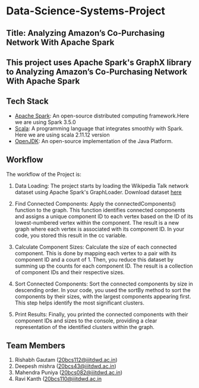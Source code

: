 # Data-Science-Systems-Project
## Title: Analyzing Amazon’s Co-Purchasing Network With Apache Spark


## This project uses Apache Spark's GraphX library to Analyzing Amazon’s Co-Purchasing Network With Apache Spark

## Tech Stack

- [Apache Spark](https://spark.apache.org/downloads.html): An open-source distributed computing framework.Here we are using Spark 3.5.0
- [Scala](https://www.scala-lang.org/download/all.html): A programming language that integrates smoothly with Spark. Here we are using scala 2.11.12 version
- [OpenJDK](https://openjdk.java.net/): An open-source implementation of the Java Platform. 

## Workflow

The workflow of the Project is:

1. Data Loading: The project starts by loading the Wikipedia Talk network dataset using Apache Spark's GraphLoader. Download dataset [here](https://snap.stanford.edu/data/amazon0601.html) 

2. Find Connected Components: Apply the connectedComponents() function to the graph. This function identifies connected components and assigns a unique component ID to each vertex based on the ID of its lowest-numbered vertex within the component. The result is a new graph where each vertex is associated with its component ID. In your code, you stored this result in the cc variable.
3. Calculate Component Sizes: Calculate the size of each connected component. This is done by mapping each vertex to a pair with its component ID and a count of 1. Then, you reduce this dataset by summing up the counts for each component ID. The result is a collection of component IDs and their respective sizes.

4. Sort Connected Components: Sort the connected components by size in descending order. In your code, you used the sortBy method to sort the components by their sizes, with the largest components appearing first. This step helps identify the most significant clusters.

5. Print Results: Finally, you printed the connected components with their component IDs and sizes to the console, providing a clear representation of the identified clusters within the graph.

## Team Members
1. Rishabh Gautam (20bcs112@iiitdwd.ac.in)
2. Deepesh mishra (20bcs43@iiitdwd.ac.in)
3. Mahendra Puniya  (20bcs082@iiitdwd.ac.in)
4. Ravi Kanth  (20bcs110@iiitdwd.ac.in
